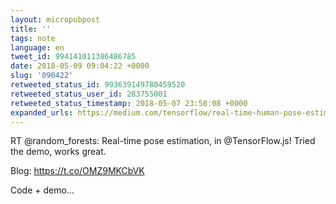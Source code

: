 ```yaml
---
layout: micropubpost
title: ''
tags: note
language: en
tweet_id: 994141011386486785
date: 2018-05-09 09:04:22 +0000
slug: '090422'
retweeted_status_id: 993639149780459520
retweeted_status_user_id: 283755001
retweeted_status_timestamp: 2018-05-07 23:50:08 +0000
expanded_urls: https://medium.com/tensorflow/real-time-human-pose-estimation-in-the-browser-with-tensorflow-js-7dd0bc881cd5,https://medium.com/tensorflow/real-time-human-pose-estimation-in-the-browser-with-tensorflow-js-7dd0bc881cd5,https://github.com/tensorflow/tfjs-models/tree/master/posenet/demos,https://twitter.com/random_forests/status/993639149780459520/photo/1
---
```

RT @random_forests: Real-time pose estimation, in @TensorFlow.js! Tried the demo, works great.

Blog: https://t.co/OMZ9MKCbVK 

Code + demo…
